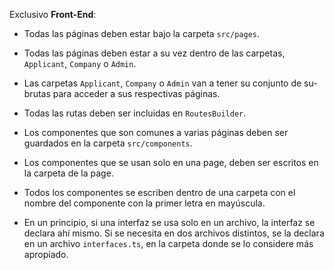 Exclusivo **Front-End**:

* Todas las páginas deben estar bajo la carpeta `src/pages`.

* Todas las páginas deben estar a su vez dentro de las carpetas, `Applicant`, 
`Company` o `Admin`.

* Las carpetas `Applicant`, `Company` o `Admin` van a tener su conjunto de 
su-brutas para acceder a sus respectivas páginas.

* Todas las rutas deben ser incluidas en `RoutesBuilder`.

* Los componentes que son comunes a varias páginas deben ser guardados en la 
carpeta `src/components`.

* Los componentes que se usan solo en una page, deben ser escritos en la 
carpeta de la page.

* Todos los componentes se escriben dentro de una carpeta con el nombre del 
componente con la primer letra en mayúscula.

* En un principio, si una interfaz se usa solo en un archivo, la interfaz se 
declara ahí mismo. Si se necesita en dos archivos distintos, se la declara en 
un archivo `interfaces.ts`, en la carpeta donde se lo considere más apropiado.
